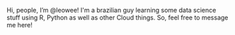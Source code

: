 Hi, people, I’m @leowee! 
I'm a brazilian guy learning some data science stuff using R, Python as well as other Cloud things. 
So, feel free to message me here!

<!---
leowee/leowee is a ✨ special ✨ repository because its `README.md` (this file) appears on your GitHub profile.
You can click the Preview link to take a look at your changes.
--->
